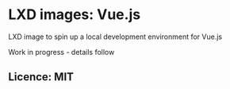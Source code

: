 # LXD images: Vue.js
LXD image to spin up a local development environment for Vue.js

Work in progress - details follow

## Licence: MIT
